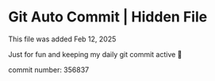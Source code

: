 # Git Auto Commit | Hidden File

This file was added Feb 12, 2025

Just for fun and keeping my daily git commit active 🤪

commit number: 356837
